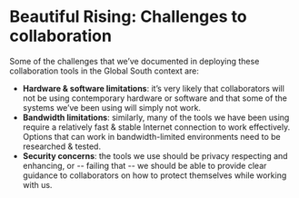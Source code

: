 Beautiful Rising: Challenges to collaboration
=============================================

Some of the challenges that we’ve documented in deploying these collaboration tools in the Global South context are:

* **Hardware & software limitations**: it’s very likely that collaborators will not be using contemporary hardware or software and that some of the systems we’ve been using will simply not work.
* **Bandwidth limitations**: similarly, many of the tools we have been using require a relatively fast & stable Internet connection to work effectively. Options that can work in bandwidth-limited environments need to be researched & tested.
* **Security concerns**: the tools we use should be privacy respecting and enhancing, or -- failing that -- we should be able to provide clear guidance to collaborators on how to protect themselves while working with us.


